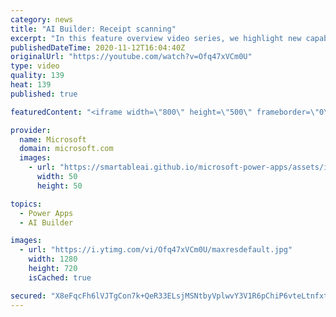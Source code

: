 ```yaml
---
category: news
title: "AI Builder: Receipt scanning"
excerpt: "In this feature overview video series, we highlight new capabilities included in the latest update to AI Builder.  Receipt scanning is a new AI Builder feature that processes receipts to identify and extract information. The AI model identifies receipt data, merchant information, total price, and taxes"
publishedDateTime: 2020-11-12T16:04:40Z
originalUrl: "https://youtube.com/watch?v=Ofq47xVCm0U"
type: video
quality: 139
heat: 139
published: true

featuredContent: "<iframe width=\"800\" height=\"500\" frameborder=\"0\" src=\"https://www.youtube.com/embed/Ofq47xVCm0U\" allow=\"accelerometer; autoplay; encrypted-media; gyroscope; picture-in-picture\" allowfullscreen></iframe>"

provider:
  name: Microsoft
  domain: microsoft.com
  images:
    - url: "https://smartableai.github.io/microsoft-power-apps/assets/images/organizations/microsoft.com-50x50.jpg"
      width: 50
      height: 50

topics:
  - Power Apps
  - AI Builder

images:
  - url: "https://i.ytimg.com/vi/Ofq47xVCm0U/maxresdefault.jpg"
    width: 1280
    height: 720
    isCached: true

secured: "X8eFqcFh6lVJTgCon7k+QeR33ELsjMSNtbyVplwvY3V1R6pChiP6vteLtnfxtQS0N+xlMbMuHO6D1mBP0Bpg4lGq775qXSir/FSNHNgxvTzHISO+7cVgaEFAMJVaDUBNxTtcmYSth23qhx1CNz2pb3HIVHcjiZCMsUCPp+ulYrlxmLCfjAJBfKuUMfPgjjLJS4giGO1q5p6lkzxxMcYb0L0QY38lxwBcJTb3EvQUkgFmgmgEreCh6MhoGOGfGlGJn6yKbX1Vbqz8hUUZJA71NGSdeP/MRKvwPrUPCRV9kdXNaG4ZcgM7NKykzv9+0HafTUIwIepYUXKYc+fGjVX26IosXvtq+iWituCeI90EXGqSDALUJSX88zQQNJN21QYjCfpA0cbs711P609fag6oXErB+bDhEWK0BIeKZE19US8=;FLG1M6S7Gyb6fOf0GokCnQ=="
---
```


